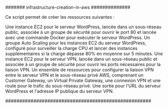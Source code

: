 ####### infrastructure-creation-in-aws ##############

Ce script permet de créer les ressources suivantes :

Une instance EC2 pour le serveur WordPress, lancée dans un sous-réseau public, associée à un groupe de sécurité pour ouvrir le port 80 et lancée avec une commande Docker pour exécuter le serveur WordPress.
Un groupe Auto Scaling pour les instances EC2 du serveur WordPress, configuré pour surveiller la charge CPU et lancer des instances supplémentaires si la charge dépasse 80% en moyenne sur 5 minutes.
Une instance EC2 pour le serveur VPN, lancée dans un sous-réseau public et associée à un groupe de sécurité pour ouvrir les ports nécessaires pour la liaison VPN.
Un ensemble de ressources pour configurer la liaison VPN entre le serveur VPN et le sous-réseau privé AWS, comprenant un Customer Gateway, un Virtual Private Gateway, une connexion VPN et une route pour le trafic du sous-réseau privé.
Une sortie pour l'URL du serveur WordPress et l'adresse IP publique du serveur VPN.

####################################################

